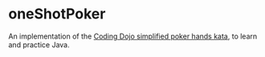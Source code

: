 # oneShotPoker
An implementation of the [Coding Dojo simplified poker hands kata](http://codingdojo.org/kata/PokerHands/), to learn and practice Java.
